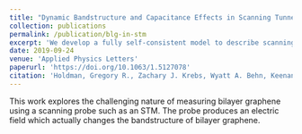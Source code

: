 ```yaml
---
title: "Dynamic Bandstructure and Capacitance Effects in Scanning Tunneling Spectroscopy of Bilayer Graphene"
collection: publications
permalink: /publication/blg-in-stm
excerpt: 'We develop a fully self-consistent model to describe scanning tunneling spectroscopy (STS) measurements of Bernal-stacked bilayer graphene (BLG), and we compare the results of our model to experimental measurements.'
date: 2019-09-24
venue: 'Applied Physics Letters'
paperurl: 'https://doi.org/10.1063/1.5127078'
citation: 'Holdman, Gregory R., Zachary J. Krebs, Wyatt A. Behn, Keenan J. Smith, K. Watanabe, T. Taniguchi, and Victor W. Brar. “Dynamic Band Structure and Capacitance Effects in Scanning Tunneling Spectroscopy of Bilayer Graphene.” Applied Physics Letters 115, no. 18 (October 28, 2019): 181601. https://doi.org/10.1063/1.5127078.'
---
```

This work explores the challenging nature of measuring bilayer graphene using a scanning probe such as an STM. The probe produces an electric field which actually changes the bandstructure of bilayer graphene.

